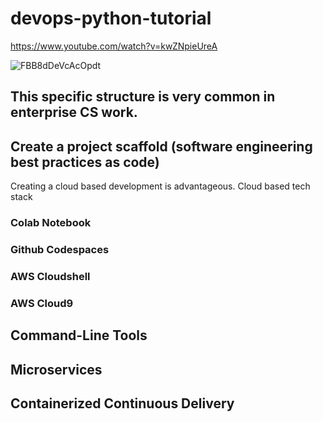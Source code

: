 # devops-python-tutorial
https://www.youtube.com/watch?v=kwZNpieUreA

![FBB8dDeVcAcOpdt](https://github.com/claymane/devops-python-tutorial/assets/127447324/b99ba529-2b95-4a81-844c-0228b7b7cc08)

## This specific structure is very common in enterprise CS work.
## Create a project scaffold (software engineering best practices as code)

Creating a cloud based development is advantageous. Cloud based tech stack
### Colab Notebook
### Github Codespaces
### AWS Cloudshell
### AWS Cloud9

## Command-Line Tools

## Microservices

## Containerized Continuous Delivery
